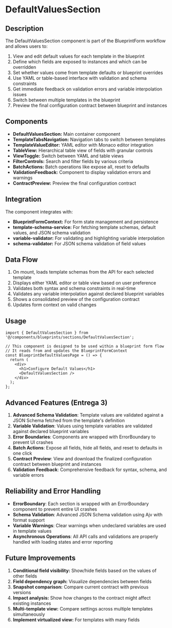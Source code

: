 # DefaultValuesSection

## Description

The DefaultValuesSection component is part of the BlueprintForm workflow and allows users to:

1. View and edit default values for each template in the blueprint
2. Define which fields are exposed to instances and which can be overridden
3. Set whether values come from template defaults or blueprint overrides
4. Use YAML or table-based interface with validation and schema constraints
5. Get immediate feedback on validation errors and variable interpolation issues
6. Switch between multiple templates in the blueprint
7. Preview the final configuration contract between blueprint and instances

## Components

- **DefaultValuesSection:** Main container component
- **TemplateTabsNavigation:** Navigation tabs to switch between templates
- **TemplateValueEditor:** YAML editor with Monaco editor integration
- **TableView:** Hierarchical table view of fields with granular controls
- **ViewToggle:** Switch between YAML and table views
- **FilterControls:** Search and filter fields by various criteria
- **BatchActions:** Batch operations like expose all, reset to defaults
- **ValidationFeedback:** Component to display validation errors and warnings
- **ContractPreview:** Preview the final configuration contract

## Integration

The component integrates with:

- **BlueprintFormContext:** For form state management and persistence
- **template-schema-service:** For fetching template schemas, default values, and JSON schema validation
- **variable-validator:** For validating and highlighting variable interpolation
- **schema-validator:** For JSON schema validation of field values

## Data Flow

1. On mount, loads template schemas from the API for each selected template
2. Displays either YAML editor or table view based on user preference
3. Validates both syntax and schema constraints in real-time
4. Validates any variable interpolation against declared blueprint variables
5. Shows a consolidated preview of the configuration contract
6. Updates form context on valid changes

## Usage

```tsx
import { DefaultValuesSection } from '@/components/blueprints/sections/DefaultValuesSection';

// This component is designed to be used within a blueprint form flow
// It reads from and updates the BlueprintFormContext
const BlueprintDefaultValuesPage = () => {
  return (
    <div>
      <h1>Configure Default Values</h1>
      <DefaultValuesSection />
    </div>
  );
};
```

## Advanced Features (Entrega 3)

1. **Advanced Schema Validation**: Template values are validated against a JSON Schema fetched from the template's definition
2. **Variable Validation**: Values using template variables are validated against declared blueprint variables
3. **Error Boundaries**: Components are wrapped with ErrorBoundary to prevent UI crashes
4. **Batch Actions**: Expose all fields, hide all fields, and reset to defaults in one click
5. **Contract Preview**: View and download the finalized configuration contract between blueprint and instances
6. **Validation Feedback**: Comprehensive feedback for syntax, schema, and variable errors

## Reliability and Error Handling

- **ErrorBoundary**: Each section is wrapped with an ErrorBoundary component to prevent entire UI crashes
- **Schema Validation**: Advanced JSON Schema validation using Ajv with format support
- **Variable Warnings**: Clear warnings when undeclared variables are used in template values
- **Asynchronous Operations**: All API calls and validations are properly handled with loading states and error reporting

## Future Improvements

1. **Conditional field visibility:** Show/hide fields based on the values of other fields
2. **Field dependency graph:** Visualize dependencies between fields
3. **Snapshot comparison:** Compare current contract with previous versions
4. **Impact analysis:** Show how changes to the contract might affect existing instances
5. **Multi-template view:** Compare settings across multiple templates simultaneously
6. **Implement virtualized view:** For templates with many fields
